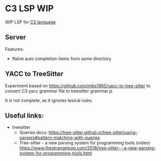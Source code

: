 # C3 LSP WIP
WIP LSP for [C3 language](https://github.com/c3lang/c3c)
## Server
Features:
- Naïve auto completion items from same directory



## YACC to TreeSitter 
Experiment based on https://github.com/miks1965/yacc-to-tree-sitter to convert C3 yacc grammar file to treesitter grammar.js

It is not complete, as it ignores lexical rules.










## Useful links:
- treesitter
  - Queries docs: https://tree-sitter.github.io/tree-sitter/using-parsers#pattern-matching-with-queries
  - Tree-sitter - a new parsing system for programming tools (video) https://www.thestrangeloop.com/2018/tree-sitter---a-new-parsing-system-for-programming-tools.html